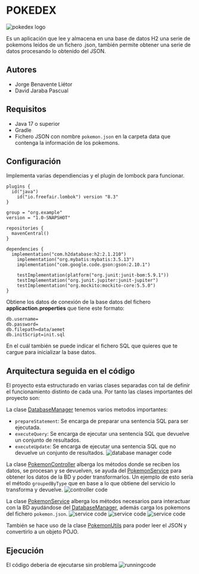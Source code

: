 # POKEDEX
![pokedex logo](https://camo.githubusercontent.com/7f1f1e69bef239378a28e8aca7d1d7bd0890d37a7871d01135e2d044da6e2157/68747470733a2f2f692e696d6775722e636f6d2f415975745a4f462e706e67)

Es un aplicación que lee y almacena en una base de datos H2 una serie de pokemons leídos de un fichero .json, también permite obtener una serie de datos procesando lo obtenido del JSON.

## Autores

- Jorge Benavente Liétor
- David Jaraba Pascual

## Requisitos
- Java 17 o superior
- Gradle
- Fichero JSON con nombre `pokemon.json` en la carpeta data que contenga la información de los pokemons.
## Configuración
Implementa varias dependiencias y el plugin de lombock para funcionar.

    plugins {  
	  id("java")  
	    id("io.freefair.lombok") version "8.3"  
	}  
	  
	group = "org.example"  
	version = "1.0-SNAPSHOT"  
	  
	repositories {  
	  mavenCentral()  
	}  
	  
	dependencies {  
	  implementation("com.h2database:h2:2.1.210")  
	    implementation("org.mybatis:mybatis:3.5.13")  
	    implementation("com.google.code.gson:gson:2.10.1")  
	  
	    testImplementation(platform("org.junit:junit-bom:5.9.1"))  
	    testImplementation("org.junit.jupiter:junit-jupiter")  
	    testImplementation("org.mockito:mockito-core:5.5.0")  
	}

Obtiene los datos de conexión de la base datos del fichero **applicaction.properties**  que tiene este formato:

    db.username=  
	db.password=  
	db.filepath=data/aemet  
	db.initScript=init.sql

En el cuál también se puede indicar el fichero SQL que quieres que te cargue para inicializar la base datos.

## Arquitectura seguida en el código
El proyecto esta estructurado en varias clases separadas con tal de definir el funcionamiento distinto de cada una. Por tanto las clases importantes del proyecto son:

La clase [DatabaseManager](src/main/java/dev/db/DatabaseManager.java) tenemos varios metodos importantes:
- `prepareStatement`: Se encarga de preparar una sentencia SQL para ser ejecutada.
- `executeQuery`: Se encarga de ejecutar una sentencia SQL que devuelve un conjunto de resultados.
- `executeUpdate`: Se encarga de ejecutar una sentencia SQL que no devuelve un conjunto de resultados.
  ![database manager code](https://github.com/velcas/pokedex-aemed-2daw/tree/feature/aemet-readme/POKEDEX/images/databasemanager.png)

La clase [PokemonController](src/main/java/dev/controllers/PokemonController.java) alberga los métodos donde se reciben los datos, se procesan y se devuelven, se ayuda del [PokemonService](src/main/java/dev/services/PokemonService.java) para obtener los datos de la BD y poder transformarlos.
Un ejemplo de esto sería el método `groupedByType` que en base a lo que obtiene del servicio lo transforma y devuelve.
![controller code](https://github.com/velcas/pokedex-aemed-2daw/tree/feature/aemet-readme/POKEDEX/images/controller.png)

La clase [PokemonService](src/main/java/dev/services/PokemonService.java) alberga los métodos necesarios para interactuar con la BD ayudándose del [DatabaseManager](src/main/java/dev/db/DatabaseManager.java), además carga los pokemons del fichero `pokemon.json`.
![service code](https://github.com/velcas/pokedex-aemed-2daw/tree/feature/aemet-readme/POKEDEX/images/service1.png)
![service code](https://github.com/velcas/pokedex-aemed-2daw/tree/feature/aemet-readme/POKEDEX/images/service2.png)
![service code](https://github.com/velcas/pokedex-aemed-2daw/tree/feature/aemet-readme/POKEDEX/images/service3.png)

También se hace uso de la clase [PokemonUtils](src/main/java/dev/utils/PokemonUtils.java) para poder leer el JSON y convertirlo a un objeto POJO.

## Ejecución
El código deberia de ejecutarse sin problema
![runningcode](https://github.com/velcas/pokedex-aemed-2daw/tree/feature/aemet-readme/POKEDEX/images/run.png)
